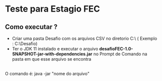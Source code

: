 # Teste para Estagio FEC
## Como executar ? 
- Criar uma pasta Desafio com os arquivos CSV no diretorio C:\ ( Exemplo : C:\Desafio)
- Ter o JDK 11 instalado e executar o arquivo <strong>desafioFEC-1.0-SNAPSHOT-jar-with-dependencies.jar</strong> no Prompt de Comando na pasta em que esse arquivo se encontra
<br>
O comando é: java -jar  "nome do arquivo"
